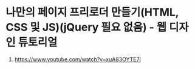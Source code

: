 # 나만의 페이지 프리로더 만들기(HTML, CSS 및 JS)(jQuery 필요 없음) - 웹 디자인 튜토리얼

1. <https://www.youtube.com/watch?v=xuA83OYTE7I>
